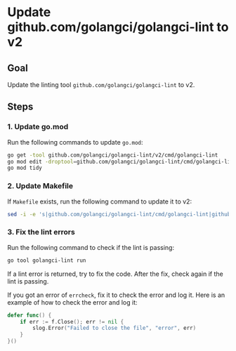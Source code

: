 # Update github.com/golangci/golangci-lint to v2

## Goal

Update the linting tool `github.com/golangci/golangci-lint` to v2.

## Steps

### 1. Update go.mod

Run the following commands to update `go.mod`:

```bash
go get -tool github.com/golangci/golangci-lint/v2/cmd/golangci-lint
go mod edit -droptool=github.com/golangci/golangci-lint/cmd/golangci-lint
go mod tidy
```

### 2. Update Makefile

If `Makefile` exists, run the following command to update it to v2:

```bash
sed -i -e 's|github.com/golangci/golangci-lint/cmd/golangci-lint|github.com/golangci/golangci-lint/v2/cmd/golangci-lint|g' Makefile
```

### 3. Fix the lint errors

Run the following command to check if the lint is passing:

```bash
go tool golangci-lint run
```

If a lint error is returned, try to fix the code.
After the fix, check again if the lint is passing.

If you got an error of `errcheck`, fix it to check the error and log it.
Here is an example of how to check the error and log it:

```go
defer func() {
    if err := f.Close(); err != nil {
        slog.Error("Failed to close the file", "error", err)
    }
}()
```
